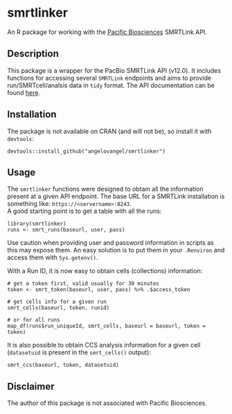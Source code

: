 # smrtlinker
An R package for working with the [Pacific Biosciences](https://www.pacb.com/) SMRTLink API.

## Description
This package is a wrapper for the PacBio SMRTLink API (v12.0). It includes functions for accessing several `SMRTLink` endpoints and aims to provide run/SMRTcell/analsis data in `tidy` format.
The API documentation can be found [here](https://www.pacb.com/wp-content/uploads/SMRT_Link_Web_Services_API_Use_Cases_v12.0.pdf).
 
## Installation
The package is not available on CRAN (and will not be), so install it with `devtools`:
```
devtools::install_github("angelovangel/smrtlinker")
```
## Usage
The `smrtlinker` functions were designed to obtain all the information present at a given API endpoint. The base URL for a SMRTLink installation is something like:  `https://<servername>:8243`.   
A good starting point is to get a table with all the runs:

```
library(smrtlinker)
runs <- smrt_runs(baseurl, user, pass)
```
Use caution when providing user and password information in scripts as this may expose them. An easy solution is to put them in your `.Renviron` and access them with `Sys.getenv()`.

With a Run ID, it is now easy to obtain cells (collections) information:

```
# get a token first, valid usually for 30 minutes
token <- smrt_token(baseurl, user, pass) %>% .$access_token

# get cells info for a given run
smrt_cells(baseurl, token, runid)

# or for all runs
map_df(runs$run_uniqueId, smrt_cells, baseurl = baseurl, token = token)
```

It is also possible to obtain CCS analysis information for a given cell (`datasetuid` is present in the `smrt_cells()` output):
```
smrt_ccs(baseurl, token, datasetuid)
```

## Disclaimer
The author of this package is not associated with Pacific Biosciences.

